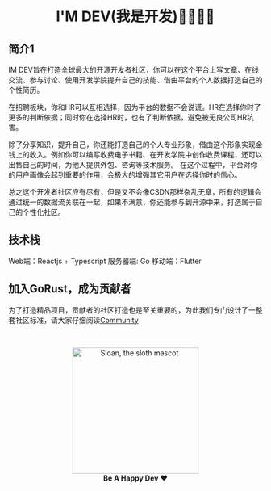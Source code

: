 <div align="center">
  <h1>I'M DEV(我是开发)👩‍💻👨‍💻</h1>
</div>

## 简介1
IM DEV旨在打造全球最大的开源开发者社区，你可以在这个平台上写文章、在线交流、参与讨论、使用开发学院提升自己的技能、借由平台的个人数据打造自己的个性简历。

在招聘板块，你和HR可以互相选择，因为平台的数据不会说谎。HR在选择你时了更多的判断依据；同时你在选择HR时，也有了判断依据，避免被无良公司HR坑害。

除了分享知识，提升自己，你还能打造自己的个人专业形象，借由这个形象实现金钱上的收入。例如你可以编写收费电子书籍、在开发学院中创作收费课程，还可以出售自己的时间，为他人提供外包、咨询等技术服务。
在这个过程中，平台对你的用户画像会起到重要的作用，会极大的增强其它用户在选择你时的信心。

总之这个开发者社区应有尽有，但是又不会像CSDN那样杂乱无章，所有的逻辑会通过统一的数据流关联在一起，如果不满意，你还能参与到开源中来，打造属于自己的个性化社区。

## 技术栈
Web端：Reactjs + Typescript
服务器端: Go
移动端：Flutter

## 加入GoRust，成为贡献者
为了打造精品项目，贡献者的社区打造也是至关重要的，为此我们专门设计了一整套社区标准，请大家仔细阅读[Community](https://github.com/go-rust/community)

<br>

<p align="center">
  <img alt="Sloan, the sloth mascot" width="250px" src="https://thepracticaldev.s3.amazonaws.com/uploads/user/profile_image/31047/af153cd6-9994-4a68-83f4-8ddf3e13f0bf.jpg">
  <br>
  <strong>Be A Happy Dev</strong> ❤️
</p>

